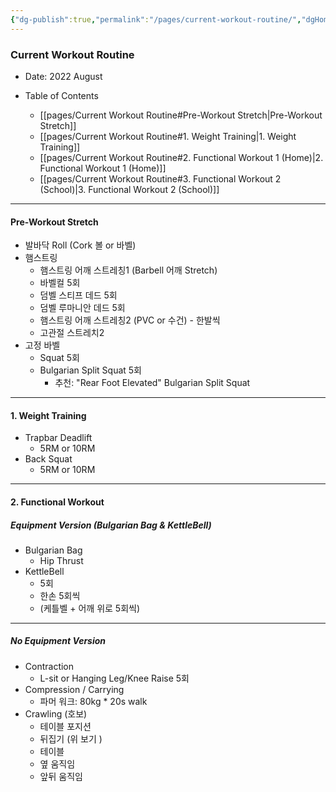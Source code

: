 ```yaml
---
{"dg-publish":true,"permalink":"/pages/current-workout-routine/","dgHomeLink":true,"dgPassFrontmatter":false}
---
```



### Current Workout Routine
- Date: 2022 August

- Table of Contents
	- [[pages/Current Workout Routine#Pre-Workout Stretch|Pre-Workout Stretch]]
	- [[pages/Current Workout Routine#1. Weight Training|1. Weight Training]]
	- [[pages/Current Workout Routine#2. Functional Workout 1 (Home)|2. Functional Workout 1 (Home)]]
	- [[pages/Current Workout Routine#3. Functional Workout 2 (School)|3. Functional Workout 2 (School)]]

<div style="page-break-after: always;"></div>

---





#### Pre-Workout Stretch
- 발바닥 Roll (Cork 볼 or 바벨)
- 햄스트링
	- 햄스트링 어깨 스트레칭1 (Barbell 어깨 Stretch)
	- 바벨컬 5회
	- 덤벨 스티프 데드 5회
	- 덤벨 루마니안 데드 5회
	- 햄스트링 어깨 스트레칭2 (PVC or 수건) - 한발씩
	- 고관절 스트레치2
- 고정 바벨 
	- Squat 5회
	- Bulgarian Split Squat 5회 
		- 추천: "Rear Foot Elevated" Bulgarian Split Squat

<div style="page-break-after: always;"></div>


---

#### 1. Weight Training
- Trapbar Deadlift 
	- 5RM or 10RM
- Back Squat
	- 5RM or 10RM


<div style="page-break-after: always;"></div>


---

#### 2. Functional Workout 

##### Equipment Version (Bulgarian Bag & KettleBell)
- Bulgarian Bag
	- Hip Thrust
- KettleBell
	- 5회
	- 한손 5회씩
	- (케틀벨 + 어깨 위로 5회씩)



<div style="page-break-after: always;"></div>


---

##### No Equipment Version
- Contraction
	- L-sit or Hanging Leg/Knee Raise 5회
- Compression / Carrying
	- 파머 워크: 80kg * 20s walk
- Crawling (호보)
	- 테이블 포지션
	- 뒤집기 (위 보기 )
	- 테이블
	- 옆 움직임
	- 앞뒤 움직임